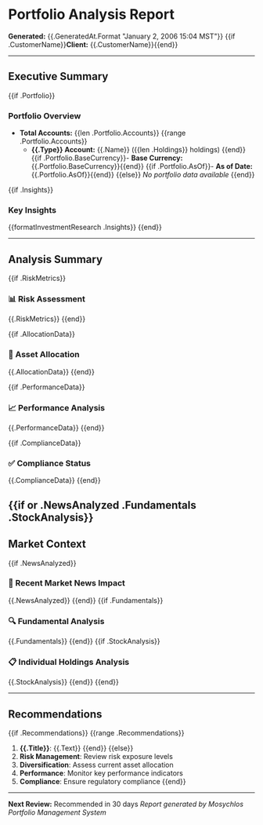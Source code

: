 # Portfolio Analysis Report

**Generated:** {{.GeneratedAt.Format "January 2, 2006 15:04 MST"}}
{{if .CustomerName}}**Client:** {{.CustomerName}}{{end}}

---

## Executive Summary

{{if .Portfolio}}

### Portfolio Overview

- **Total Accounts:** {{len .Portfolio.Accounts}}
  {{range .Portfolio.Accounts}}
  - **{{.Type}} Account:** {{.Name}} ({{len .Holdings}} holdings)
    {{end}}
    {{if .Portfolio.BaseCurrency}}- **Base Currency:** {{.Portfolio.BaseCurrency}}{{end}}
    {{if .Portfolio.AsOf}}- **As of Date:** {{.Portfolio.AsOf}}{{end}}
    {{else}}
    _No portfolio data available_
    {{end}}

{{if .Insights}}

### Key Insights

{{formatInvestmentResearch .Insights}}
{{end}}

---

## Analysis Summary

{{if .RiskMetrics}}

### 📊 Risk Assessment

{{.RiskMetrics}}
{{end}}

{{if .AllocationData}}

### 🎯 Asset Allocation

{{.AllocationData}}
{{end}}

{{if .PerformanceData}}

### 📈 Performance Analysis

{{.PerformanceData}}
{{end}}

{{if .ComplianceData}}

### ✅ Compliance Status

{{.ComplianceData}}
{{end}}

## {{if or .NewsAnalyzed .Fundamentals .StockAnalysis}}

## Market Context

{{if .NewsAnalyzed}}

### 📰 Recent Market News Impact

{{.NewsAnalyzed}}
{{end}}
{{if .Fundamentals}}

### 🔍 Fundamental Analysis

{{.Fundamentals}}
{{end}}
{{if .StockAnalysis}}

### 📋 Individual Holdings Analysis

{{.StockAnalysis}}
{{end}}
{{end}}

---

## Recommendations

{{if .Recommendations}}
{{range .Recommendations}}

1. **{{.Title}}**: {{.Text}}
   {{end}}
   {{else}}
1. **Risk Management**: Review risk exposure levels
1. **Diversification**: Assess current asset allocation
1. **Performance**: Monitor key performance indicators
1. **Compliance**: Ensure regulatory compliance
   {{end}}

---

**Next Review:** Recommended in 30 days
_Report generated by Mosychlos Portfolio Management System_
